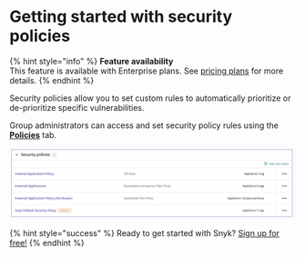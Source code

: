 # Getting started with security policies

{% hint style="info" %}
**Feature availability**  
This feature is available with Enterprise plans. See [pricing plans](https://snyk.io/plans/) for more details.
{% endhint %}

Security policies allow you to set custom rules to automatically prioritize or de-prioritize specific vulnerabilities.

Group administrators can access and set security policy rules using the [**Policies**](fixing-and-prioritizing-issues/policies/shared-policies-overview/) tab.

![](../../.gitbook/assets/screenshot_2020-10-20_at_10.01.49_am.png)

{% hint style="success" %}
Ready to get started with Snyk? [Sign up for free!](https://snyk.io/login?cta=sign-up&loc=footer&page=support_docs_page)
{% endhint %}

